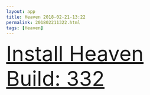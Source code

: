 ```yaml
---
layout: app
title: Heaven 2018-02-21-13:22
permalink: 201802211322.html
tags: [Heaven]
---
```

<div class="pure-g">
    <div class="pure-u-1-1" style="font-size: 4em">
        <a class="pure-button-primary" href="itms-services://?action=download-manifest&url=https%3A%2F%2Flitsungyisigono.github.io%2FTestScript%2Fmanifests%2F201802211322.plist"><i class="fa fa-download" aria-hidden="true"></i>Install Heaven Build: 332</a>
    </div>
</div>